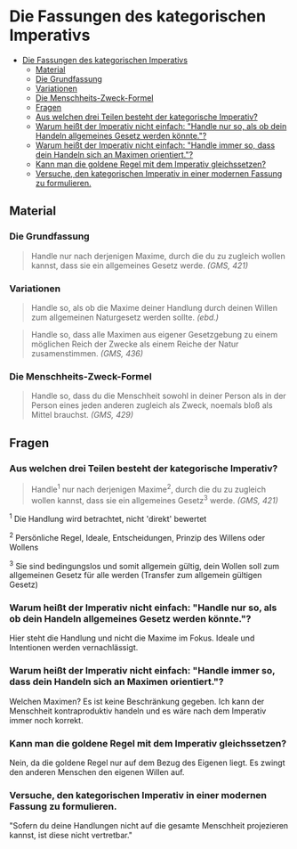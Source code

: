 # Die Fassungen des kategorischen Imperativs

- [Die Fassungen des kategorischen Imperativs](#die-fassungen-des-kategorischen-imperativs)
    - [Material](#material)
    - [Die Grundfassung](#die-grundfassung)
    - [Variationen](#variationen)
    - [Die Menschheits-Zweck-Formel](#die-menschheits-zweck-formel)
    - [Fragen](#fragen)
    - [Aus welchen drei Teilen besteht der kategorische Imperativ?](#aus-welchen-drei-teilen-besteht-der-kategorische-imperativ)
    - [Warum heißt der Imperativ nicht einfach: "Handle nur so, als ob dein Handeln allgemeines Gesetz werden könnte."?](#warum-hei%c3%9ft-der-imperativ-nicht-einfach-%22handle-nur-so-als-ob-dein-handeln-allgemeines-gesetz-werden-k%c3%b6nnte%22)
    - [Warum heißt der Imperativ nicht einfach: "Handle immer so, dass dein Handeln sich an Maximen orientiert."?](#warum-hei%c3%9ft-der-imperativ-nicht-einfach-%22handle-immer-so-dass-dein-handeln-sich-an-maximen-orientiert%22)
    - [Kann man die goldene Regel mit dem Imperativ gleichssetzen?](#kann-man-die-goldene-regel-mit-dem-imperativ-gleichssetzen)
    - [Versuche, den kategorischen Imperativ in einer modernen Fassung zu formulieren.](#versuche-den-kategorischen-imperativ-in-einer-modernen-fassung-zu-formulieren)

## Material

### Die Grundfassung

> Handle nur nach derjenigen Maxime, durch die du zu zugleich wollen kannst, dass sie ein allgemeines Gesetz werde. *(GMS, 421)*

### Variationen

> Handle so, als ob die Maxime deiner Handlung durch deinen Willen zum allgemeinen Naturgesetz werden sollte. *(ebd.)*

> Handle so, dass alle Maximen aus eigener Gesetzgebung zu einem möglichen Reich der Zwecke als einem Reiche der Natur zusamenstimmen. *(GMS, 436)*

### Die Menschheits-Zweck-Formel

> Handle so, dass du die Menschheit sowohl in deiner Person als in der Person eines jeden anderen zugleich als Zweck, noemals bloß als Mittel brauchst. *(GMS, 429)*

## Fragen

### Aus welchen drei Teilen besteht der kategorische Imperativ?

> Handle<sup>1</sup> nur nach derjenigen Maxime<sup>2</sup>, durch die du zu zugleich wollen kannst, dass sie ein allgemeines Gesetz<sup>3</sup> werde. *(GMS, 421)*

<sup>1</sup> Die Handlung wird betrachtet, nicht 'direkt' bewertet

<sup>2</sup> Persönliche Regel, Ideale, Entscheidungen, Prinzip des Willens oder Wollens

<sup>3</sup> Sie sind bedingungslos und somit allgemein gültig, dein Wollen soll zum allgemeinen Gesetz für alle werden (Transfer zum allgemein gültigen Gesetz)

### Warum heißt der Imperativ nicht einfach: "Handle nur so, als ob dein Handeln allgemeines Gesetz werden könnte."?

Hier steht die Handlung und nicht die Maxime im Fokus. Ideale und Intentionen werden vernachlässigt.

### Warum heißt der Imperativ nicht einfach: "Handle immer so, dass dein Handeln sich an Maximen orientiert."?

Welchen Maximen? Es ist keine Beschränkung gegeben. Ich kann der Menschheit kontraproduktiv handeln und es wäre nach dem Imperativ immer noch korrekt.

### Kann man die goldene Regel mit dem Imperativ gleichssetzen?

Nein, da die goldene Regel nur auf dem Bezug des Eigenen liegt. Es zwingt den anderen Menschen den eigenen Willen auf.

### Versuche, den kategorischen Imperativ in einer modernen Fassung zu formulieren.

"Sofern du deine Handlungen nicht auf die gesamte Menschheit projezieren kannst, ist diese nicht vertretbar."
